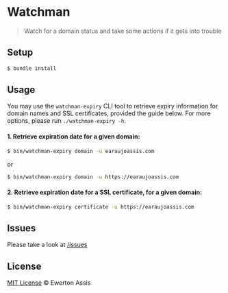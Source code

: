 # Watchman

> Watch for a domain status and take some actions if it gets into trouble

## Setup

```sh
$ bundle install
```

## Usage

You may use the `watchman-expiry` CLI tool to retrieve expiry information for
domain names and SSL certificates, provided the guide below. For more options, please
run `./watchman-expiry -h`.

#### 1. Retrieve expiration date for a given domain:

```sh
$ bin/watchman-expiry domain -u earaujoassis.com
```

or

```sh
$ bin/watchman-expiry domain -u https://earaujoassis.com
```

#### 2. Retrieve expiration date for a SSL certificate, for a given domain:

```sh
$ bin/watchman-expiry certificate -u https://earaujoassis.com
```

## Issues

Please take a look at [/issues](https://github.com/earaujoassis/watchman/issues)

## License

[MIT License](http://earaujoassis.mit-license.org/) &copy; Ewerton Assis
